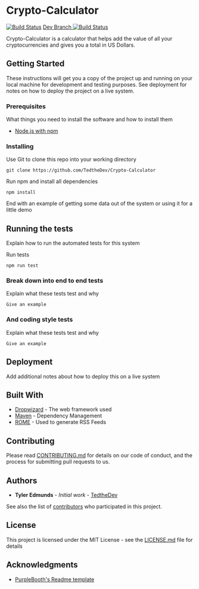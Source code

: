 # Crypto-Calculator

[![Build Status](https://travis-ci.org/TedtheDev/Crypto-Calculator.svg?branch=master)](https://travis-ci.org/TedtheDev/Crypto-Calculator)
[Dev Branch ![Build Status](https://travis-ci.org/TedtheDev/Crypto-Calculator.svg?branch=development)](https://travis-ci.org/TedtheDev/Crypto-Calculator)

Crypto-Calculator is a calculator that helps add the value of all your cryptocurrencies and gives you a total in US Dollars. 

## Getting Started

These instructions will get you a copy of the project up and running on your local machine for development and testing purposes. See deployment for notes on how to deploy the project on a live system.

### Prerequisites

What things you need to install the software and how to install them

- [Node.js with npm](https://nodejs.org/)

### Installing

Use Git to clone this repo into your working directory

```
git clone https://github.com/TedtheDev/Crypto-Calculator
```

Run npm and install all dependencies

```
npm install
```

End with an example of getting some data out of the system or using it for a little demo

## Running the tests

Explain how to run the automated tests for this system

Run tests

```
npm run test
```

### Break down into end to end tests

Explain what these tests test and why

```
Give an example
```

### And coding style tests

Explain what these tests test and why

```
Give an example
```

## Deployment

Add additional notes about how to deploy this on a live system

## Built With

* [Dropwizard](http://www.dropwizard.io/1.0.2/docs/) - The web framework used
* [Maven](https://maven.apache.org/) - Dependency Management
* [ROME](https://rometools.github.io/rome/) - Used to generate RSS Feeds

## Contributing

Please read [CONTRIBUTING.md](https://github.com/TedtheDev/Crypto-Calculator/blob/master/CONTRIBUTING.md) for details on our code of conduct, and the process for submitting pull requests to us.

## Authors

* **Tyler Edmunds** - *Initial work* - [TedtheDev](https://github.com/TedtheDev)

See also the list of [contributors](https://github.com/TedtheDev/Crypto-Calculator/contributors) who participated in this project.

## License

This project is licensed under the MIT License - see the [LICENSE.md](https://github.com/TedtheDev/Crypto-Calculator/blob/master/LICENSE.md) file for details

## Acknowledgments

* [PurpleBooth's Readme template](https://gist.github.com/PurpleBooth)

